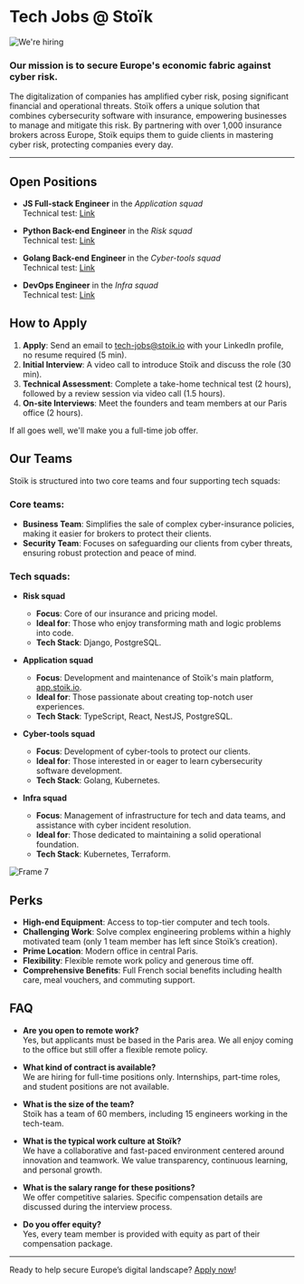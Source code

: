 # Tech Jobs @ Stoïk

![We're hiring](https://github.com/user-attachments/assets/b2c7e1d5-6876-4fc6-80db-513d72fb084c)

### Our mission is to secure Europe's economic fabric against cyber risk.

The digitalization of companies has amplified cyber risk, posing significant financial and operational threats. Stoïk offers a unique solution that combines cybersecurity software with insurance, empowering businesses to manage and mitigate this risk. By partnering with over 1,000 insurance brokers across Europe, Stoïk equips them to guide clients in mastering cyber risk, protecting companies every day.


---


## Open Positions

- **JS Full-stack Engineer** in the _Application squad_  
  Technical test: [Link](https://google.com)

- **Python Back-end Engineer** in the _Risk squad_  
  Technical test: [Link](https://google.com)

- **Golang Back-end Engineer** in the _Cyber-tools squad_  
  Technical test: [Link](https://google.com)

- **DevOps Engineer** in the _Infra squad_  
  Technical test: [Link](https://google.com)


## How to Apply

1. **Apply**: Send an email to [tech-jobs@stoik.io](mailto:nicolas.sayer@stoik.io) with your LinkedIn profile, no resume required (5 min).
2. **Initial Interview**: A video call to introduce Stoïk and discuss the role (30 min).
3. **Technical Assessment**: Complete a take-home technical test (2 hours), followed by a review session via video call (1.5 hours).
4. **On-site Interviews**: Meet the founders and team members at our Paris office (2 hours).

If all goes well, we'll make you a full-time job offer.


## Our Teams

Stoïk is structured into two core teams and four supporting tech squads:

### Core teams:
- **Business Team**: Simplifies the sale of complex cyber-insurance policies, making it easier for brokers to protect their clients.
- **Security Team**: Focuses on safeguarding our clients from cyber threats, ensuring robust protection and peace of mind.

### Tech squads:
- **Risk squad**
  - **Focus**: Core of our insurance and pricing model.
  - **Ideal for**: Those who enjoy transforming math and logic problems into code.
  - **Tech Stack**: Django, PostgreSQL.

- **Application squad**
  - **Focus**: Development and maintenance of Stoïk's main platform, [app.stoik.io](https://app.stoik.io).
  - **Ideal for**: Those passionate about creating top-notch user experiences.
  - **Tech Stack**: TypeScript, React, NestJS, PostgreSQL.

- **Cyber-tools squad**
  - **Focus**: Development of cyber-tools to protect our clients.
  - **Ideal for**: Those interested in or eager to learn cybersecurity software development.
  - **Tech Stack**: Golang, Kubernetes.

- **Infra squad**
  - **Focus**: Management of infrastructure for tech and data teams, and assistance with cyber incident resolution.
  - **Ideal for**: Those dedicated to maintaining a solid operational foundation.
  - **Tech Stack**: Kubernetes, Terraform.

![Frame 7](https://github.com/user-attachments/assets/dedbac18-4113-4160-a539-aa9a9ee78384)


## Perks

- **High-end Equipment**: Access to top-tier computer and tech tools.
- **Challenging Work**: Solve complex engineering problems within a highly motivated team (only 1 team member has left since Stoïk’s creation).
- **Prime Location**: Modern office in central Paris.
- **Flexibility**: Flexible remote work policy and generous time off.
- **Comprehensive Benefits**: Full French social benefits including health care, meal vouchers, and commuting support.


## FAQ

- **Are you open to remote work?**  
  Yes, but applicants must be based in the Paris area. We all enjoy coming to the office but still offer a flexible remote policy.

- **What kind of contract is available?**  
  We are hiring for full-time positions only. Internships, part-time roles, and student positions are not available.

- **What is the size of the team?**  
  Stoïk has a team of 60 members, including 15 engineers working in the tech-team.

- **What is the typical work culture at Stoïk?**  
  We have a collaborative and fast-paced environment centered around innovation and teamwork. We value transparency, continuous learning, and personal growth.

- **What is the salary range for these positions?**  
  We offer competitive salaries. Specific compensation details are discussed during the interview process.

- **Do you offer equity?**  
  Yes, every team member is provided with equity as part of their compensation package.


---


Ready to help secure Europe’s digital landscape? [Apply now](mailto:nicolas.sayer@stoik.io)!
